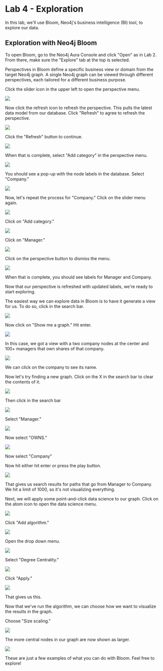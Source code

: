 # Lab 4 - Exploration
In this lab, we'll use Bloom, Neo4j's business intelligence (BI) tool, to explore our data.

## Exploration with Neo4j Bloom
To open Bloom, go to the Neo4j Aura Console and click "Open" as in Lab 2.  From there, make sure the "Explore" tab at the top is selected.

Perspectives in Bloom define a specific business view or domain from the target Neo4j graph. A single Neo4j graph can be viewed through different perspectives, each tailored for a different business purpose.

Click the slider icon in the upper left to open the perspective menu.

![](images/01.png)

Now click the refresh icon to refresh the perspective.  This pulls the latest data model from our database.  Click "Refresh" to agree to refresh the perspective.

![](images/02.png)

Click the "Refresh" button to continue.

![](images/03.png)

When that is complete, select "Add category" in the perspective menu. 

![](images/04.png)

You should see a pop-up with the node labels in the database. Select "Company."  

![](images/05.png)

Now, let's repeat the process for "Company." Click on the slider menu again.

![](images/06.png)

Click on "Add category."

![](images/07.png)

Click on "Manager."

![](images/08.png)

Click on the perspective button to dismiss the menu.

![](images/09.png)

When that is complete, you should see labels for Manager and Company.

Now that our perspective is refreshed with updated labels, we're ready to start exploring.

The easiest way we can explore data in Bloom is to have it generate a view for us.  To do so, click in the search bar.

![](images/10.png)

Now click on "Show me a graph."  Hit enter.

![](images/11.png)

In this case, we got a view with a two company nodes at the center and 100+ managers that own shares of that company.

![](images/12.png)

We can click on the company to see its name.

Now let's try finding a new graph.  Click on the X in the search bar to clear the contents of it.  

![](images/13.png)

Then click in the search bar

![](images/14.png)

Select "Manager."

![](images/15.png)

Now select "OWNS."

![](images/16.png)

Now select "Company" 
 
[](images/17.png)

Now hit either hit enter or press the play button.

![](images/18.png)

That gives us search results for paths that go from Manager to Company.  We hit a limit of 1000, so it's not visualizing everything.

Next, we will apply some point-and-click data science to our graph.  Click on the atom icon to open the data science menu.

![](images/19.png)

Click "Add algorithm."

![](images/20.png)

Open the drop down menu.

![](images/21.png)

Select "Degree Centrality."

![](images/22.png)

Click "Apply."

![](images/23.png)

That gives us this.

Now that we've run the algorithm, we can choose how we want to visualize the results in the graph.  

Choose "Size scaling."

![](images/24.png)

The more central nodes in our graph are now shown as larger. 

![](images/25.png)

These are just a few examples of what you can do with Bloom.  Feel free to explore!
